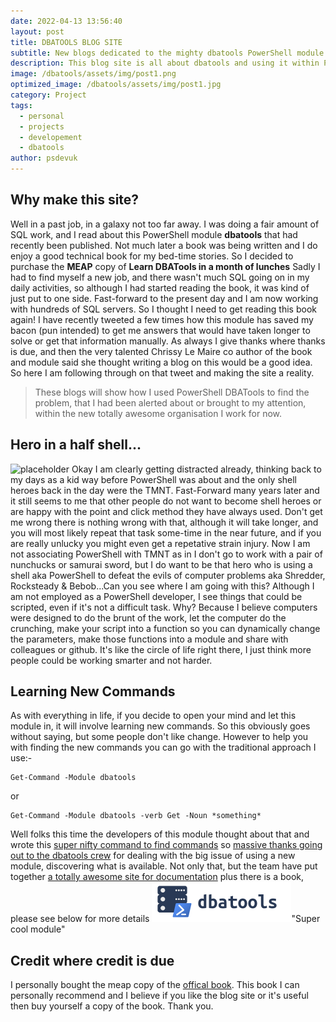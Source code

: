 ```yaml
---
date: 2022-04-13 13:56:40
layout: post
title: DBATOOLS BLOG SITE
subtitle: New blogs dedicated to the mighty dbatools PowerShell module
description: This blog site is all about dbatools and using it within PowerShell to try and make your life easier
image: /dbatools/assets/img/post1.png
optimized_image: /dbatools/assets/img/post1.jpg
category: Project
tags:
  - personal
  - projects
  - developement
  - dbatools
author: psdevuk
---
```


## Why make this site?

Well in a past job, in a galaxy not too far away. I was doing a fair amount of SQL work, and I read about this PowerShell module **dbatools** that had recently been published. Not much later a book was being written and I do enjoy a good technical book for my bed-time stories. So I decided to purchase the **MEAP** copy of **Learn DBATools in a month of lunches**
 Sadly I had to find myself a new job, and there wasn't much SQL going on in my daily activities, so although I had started reading the book, it was kind of just put to one side.
  Fast-forward to the present day and I am now working with hundreds of SQL servers. So I thought I need to get reading this book again! I have recently tweeted a few times how this module has saved my bacon (pun intended) to get me answers that would have taken longer to solve or get that information manually. As always I give thanks where thanks is due, and then the very talented Chrissy Le Maire co author of the book and module said she thought writing a blog on this would be a good idea.  So here I am following through on that tweet and making the site a reality.

> These blogs will show how I used PowerShell DBATools to find the problem, that I had been alerted about or brought to my attention, within the new totally awesome organisation I work for now.


## Hero in a half shell...

![placeholder](https://psdevuk.github.io/dbatools/assets/img/halfshell.jpg?raw=true "Original Shell Heroes")
Okay I am clearly getting distracted already, thinking back to my days as a kid way before PowerShell was about and the only shell heroes back in the day were the TMNT. Fast-Forward many years later and it still seems to me that other people do not want to become shell heroes or are happy with the point and click method they have always used. Don't get me wrong there is nothing wrong with that, although it will take longer, and you will most likely repeat that task some-time in the near future, and if you are really unlucky you might even get a repetative strain injury. Now I am not associating PowerShell with TMNT as in I don't go to work with a pair of nunchucks or samurai sword, but I do want to be that hero who is using a shell aka PowerShell to defeat the evils of computer problems aka Shredder, Rocksteady & Bebob...Can you see where I am going with this? Although I am not employed as a PowerShell developer, I see things that could be scripted, even if it's not a difficult task. Why? Because I believe computers were designed to do the brunt of the work, let the computer do the crunching, make your script into a function so you can dynamically change the parameters, make those functions into a module and share with colleagues or github. It's like the circle of life right there, I just think more people could be working smarter and not harder.

## Learning New Commands

As with everything in life, if you decide to open your mind and let this module in, it will involve learning new commands. So this obviously goes without saying, but some people don't like change. However to help you with finding the new commands you can go with the traditional approach I use:-
```
Get-Command -Module dbatools
```
or
```
Get-Command -Module dbatools -verb Get -Noun *something*
```
Well folks this time the developers of this module thought about that and wrote this [super nifty command to find commands](https://docs.dbatools.io/Find-DbaCommand) so [massive thanks going out to the dbatools crew](https://dbatools.io/team/) for dealing with the big issue of using a new module, discovering what is available. Not only that, but the team have put together [a totally awesome site for documentation](https://docs.dbatools.io/) plus there is a book, please see below for more details
![dbatools blog preview](/assets/img/dbatools-logo-1.png)"Super cool module"

## Credit where credit is due

I personally bought the meap copy of the [offical book](https://www.manning.com/books/learn-dbatools-in-a-month-of-lunches). This book I can personally recommend and I believe if you like the blog site or it's useful then buy yourself a copy of the book. Thank you.


